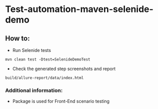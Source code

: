 # Test-automation-maven-selenide-demo

## How to:
* Run Selenide tests

`mvn clean test -Dtest=SelenideDemoTest`

* Check the generated step screenshots and report

`build/allure-report/data/index.html`

### Additional information:

* Package is used for Front-End scenario testing

